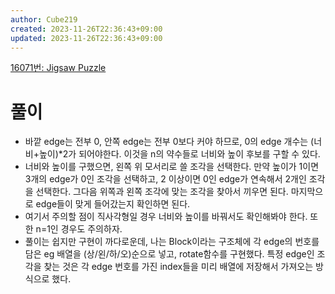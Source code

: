 ```yaml
---
author: Cube219
created: 2023-11-26T22:36:43+09:00
updated: 2023-11-26T22:36:43+09:00
---
```


[16071번: Jigsaw Puzzle](https://www.acmicpc.net/problem/16071)

# 풀이

* 바깥 edge는 전부 0, 안쪽 edge는 전부 0보다 커야 하므로, 0의 edge 개수는 (너비+높이)*2가 되어야한다. 이것을 n의 약수들로 너비와 높이 후보를 구할 수 있다.
* 너비와 높이를 구했으면, 왼쪽 위 모서리로 쓸 조각을 선택한다. 만약 높이가 1이면 3개의 edge가 0인 조각을 선택하고, 2 이상이면 0인 edge가 연속해서 2개인 조각을 선택한다. 그다음 위쪽과 왼쪽 조각에 맞는 조각을 찾아서 끼우면 된다. 마지막으로 edge들이 맞게 들어갔는지 확인하면 된다.
* 여기서 주의할 점이 직사각형일 경우 너비와 높이를 바꿔서도 확인해봐야 한다. 또한 n=1인 경우도 주의하자.
* 풀이는 쉽지만 구현이 까다로운데, 나는 Block이라는 구조체에 각 edge의 번호를 담은 eg 배열을 (상/왼/하/오)순으로 넣고, rotate함수를 구현했다. 특정 edge인 조각을 찾는 것은 각 edge 번호를 가진 index들을 미리 배열에 저장해서 가져오는 방식으로 했다.
